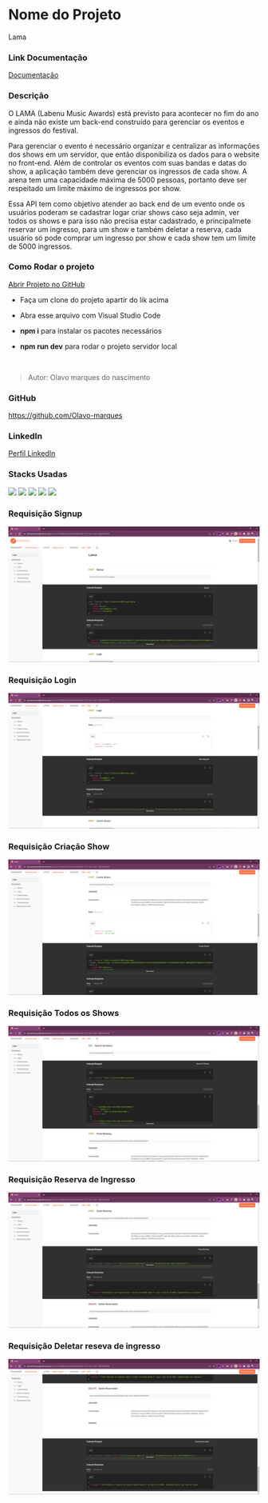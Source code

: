 # Nome do Projeto

Lama

### Link Documentação

[Documentação](https://documenter.getpostman.com/view/21555844/2s83tGoWvU)

### Descrição

O LAMA (Labenu Music Awards) está previsto para acontecer no fim do ano e ainda não existe um back-end construído para gerenciar os eventos e ingressos do festival.

Para gerenciar o evento é necessário organizar e centralizar as informações dos shows em um servidor, que então disponibiliza os dados para o website no front-end. Além de controlar os eventos com suas bandas e datas do show, a aplicação também deve gerenciar os ingressos de cada show. A arena tem uma capacidade máxima de 5000 pessoas, portanto deve ser respeitado um limite máximo de ingressos por show.

Essa API tem como objetivo atender ao back end de um evento onde os usuários poderam se cadastrar logar criar shows caso seja admin, ver todos os shows e para isso não precisa estar cadastrado, e principalmete reservar um ingresso, para um show e também deletar a reserva, cada usuário só pode comprar um ingresso por show e cada show tem um limite de 5000 ingressos.

### Como Rodar o projeto

[Abrir Projeto no GitHub](https://github.com/future4code/alves-Olavo-Nascimento/pull/75)

- Faça um clone do projeto apartir do lik acima

- Abra esse arquivo com Visual Studio Code

- **npm i** para instalar os pacotes necessários

- **npm run dev** para rodar o projeto servidor local

</br>

>Autor: Olavo marques do nascimento

### GitHub

<https://github.com/Olavo-marques>

### LinkedIn

[Perfil LinkedIn](https://www.linkedin.com/in/olavo-marques-6421ab123)

### Stacks Usadas

 <img src="https://img.icons8.com/color/50/visual-studio-code-2019.png">
 <img src="https://img.icons8.com/color/50/typescript.png">
 <img src="https://img.icons8.com/fluency/50/node-js.png">
 <img src="https://img.icons8.com/fluency/50/my-sql.png">
 <img src="https://img.icons8.com/ios-filled/50/github.png">

### Requisição Signup
 <img src="./src/assets/lama-signup.png">
 
 
### Requisição Login
 <img src="./src/assets/lama-login.png">
 
 
### Requisição Criação Show
 <img src="./src/assets/lama-cração-show.png">

 
### Requisição Todos os Shows
 <img src="./src/assets/lama-todos-shows.png">
 
### Requisição Reserva de Ingresso
 <img src="./src/assets/lama-reserva-ingresso.png">
 
 
### Requisição Deletar reseva de ingresso
 <img src="./src/assets/lama-delete-reserva.png">
